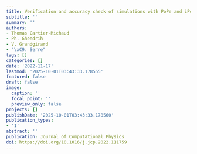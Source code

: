 ```yaml
---
title: Verification and accuracy check of simulations with PoPe and iPoPe
subtitle: ''
summary: ''
authors:
- Thomas Cartier-Michaud
- Ph. Ghendrih
- V. Grandgirard
- "\xC9. Serre"
tags: []
categories: []
date: '2022-11-17'
lastmod: '2025-10-01T03:43:33.178555'
featured: false
draft: false
image:
  caption: ''
  focal_point: ''
  preview_only: false
projects: []
publishDate: '2025-10-01T03:43:33.178560'
publication_types:
- '1'
abstract: ''
publication: Journal of Computational Physics
doi: https://doi.org/10.1016/j.jcp.2022.111759
---
```


